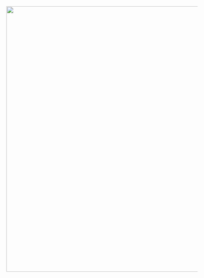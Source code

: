 <div align:"center">
  <img src="https://user-images.githubusercontent.com/63881771/155183825-35cddefc-8248-4cf6-a3c2-f8a8f978bd5e.png" width="700px" />
</div>
